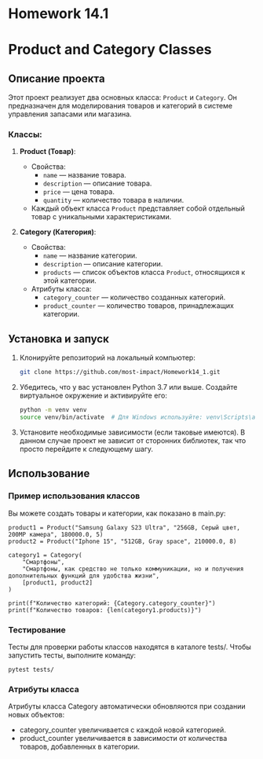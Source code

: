 # Homework 14.1
# Product and Category Classes

## Описание проекта

Этот проект реализует два основных класса: `Product` и `Category`. Он предназначен для моделирования товаров и категорий в системе управления запасами или магазина.

### Классы:

1. **Product (Товар)**:
   - Свойства:
     - `name` — название товара.
     - `description` — описание товара.
     - `price` — цена товара.
     - `quantity` — количество товара в наличии.
   - Каждый объект класса `Product` представляет собой отдельный товар с уникальными характеристиками.

2. **Category (Категория)**:
   - Свойства:
     - `name` — название категории.
     - `description` — описание категории.
     - `products` — список объектов класса `Product`, относящихся к этой категории.
   - Атрибуты класса:
     - `category_counter` — количество созданных категорий.
     - `product_counter` — количество товаров, принадлежащих категории.

## Установка и запуск

1. Клонируйте репозиторий на локальный компьютер:

   ```bash
   git clone https://github.com/most-impact/Homework14_1.git
2. Убедитесь, что у вас установлен Python 3.7 или выше. Создайте виртуальное окружение и активируйте его:

    ```bash
    python -m venv venv
    source venv/bin/activate  # Для Windows используйте: venv\Scripts\activate
3. Установите необходимые зависимости (если таковые имеются). В данном случае проект не зависит от сторонних библиотек, так что просто перейдите к следующему шагу.

## Использование

### Пример использования классов

Вы можете создать товары и категории, как показано в main.py:

    product1 = Product("Samsung Galaxy S23 Ultra", "256GB, Серый цвет, 200MP камера", 180000.0, 5)
    product2 = Product("Iphone 15", "512GB, Gray space", 210000.0, 8)
    
    category1 = Category(
        "Смартфоны",
        "Смартфоны, как средство не только коммуникации, но и получения дополнительных функций для удобства жизни",
        [product1, product2]
    )
    
    print(f"Количество категорий: {Category.category_counter}")
    print(f"Количество товаров: {len(category1.products)}")

### Тестирование

Тесты для проверки работы классов находятся в каталоге tests/. Чтобы запустить тесты, выполните команду:

    pytest tests/

### Атрибуты класса

Атрибуты класса Category автоматически обновляются при создании новых объектов:

 - category_counter увеличивается с каждой новой категорией.
 - product_counter увеличивается в зависимости от количества товаров, добавленных в категории.